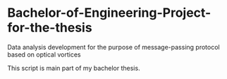 # Bachelor-of-Engineering-Project-for-the-thesis
Data analysis development for the purpose of message-passing protocol based on optical vortices

This script is main part of my bachelor thesis.
